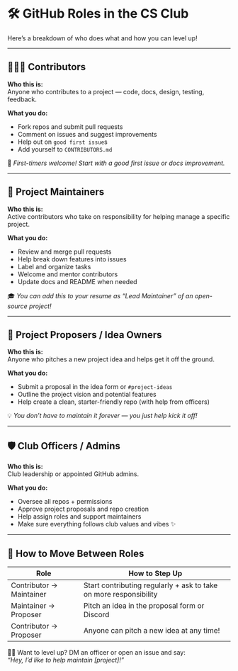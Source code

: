 # 🛠 GitHub Roles in the CS Club

 Here’s a breakdown of who does what and how you can level up!

---

## 🧑🏽‍💻 Contributors

**Who this is:**  
Anyone who contributes to a project — code, docs, design, testing, feedback.

**What you do:**
- Fork repos and submit pull requests
- Comment on issues and suggest improvements
- Help out on `good first issue`s
- Add yourself to `CONTRIBUTORS.md`

🧠 _First-timers welcome! Start with a good first issue or docs improvement._

---

## 🔧 Project Maintainers

**Who this is:**  
Active contributors who take on responsibility for helping manage a specific project.

**What you do:**
- Review and merge pull requests
- Help break down features into issues
- Label and organize tasks
- Welcome and mentor contributors
- Update docs and README when needed

🎓 _You can add this to your resume as “Lead Maintainer” of an open-source project!_

---

## 🧠 Project Proposers / Idea Owners

**Who this is:**  
Anyone who pitches a new project idea and helps get it off the ground.

**What you do:**
- Submit a proposal in the idea form or `#project-ideas`
- Outline the project vision and potential features
- Help create a clean, starter-friendly repo (with help from officers)

💡 _You don’t have to maintain it forever — you just help kick it off!_

---

## 🛡 Club Officers / Admins

**Who this is:**  
Club leadership or appointed GitHub admins.

**What you do:**
- Oversee all repos + permissions
- Approve project proposals and repo creation
- Help assign roles and support maintainers
- Make sure everything follows club values and vibes ✨

---

## 🔄 How to Move Between Roles

| Role | How to Step Up |
|------|----------------|
| Contributor → Maintainer | Start contributing regularly + ask to take on more responsibility |
| Maintainer → Proposer | Pitch an idea in the proposal form or Discord |
| Contributor → Proposer | Anyone can pitch a new idea at any time! |

🙋🏽 Want to level up? DM an officer or open an issue and say:  
_“Hey, I’d like to help maintain [project]!”_
